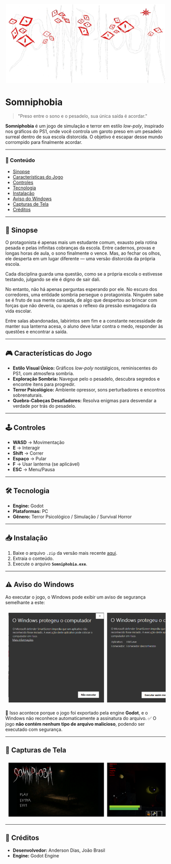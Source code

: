 <div align="center">
  <img src="assets/png/titulo.png" alt="Logo" width="500"/>
</div>

# Somniphobia

> "Preso entre o sono e o pesadelo, sua única saída é acordar."

**Somniphobia** é um jogo de simulação e terror em estilo *low-poly*, inspirado nos gráficos do PS1, onde você controla um garoto preso em um pesadelo surreal dentro de sua escola distorcida. O objetivo é escapar desse mundo corrompido para finalmente acordar.

---

### 📖 Conteúdo
- [Sinopse](#-sinopse)
- [Características do Jogo](#-características-do-jogo)
- [Controles](#-controles)
- [Tecnologia](#-tecnologia)
- [Instalação](#-instalação)
- [Aviso do Windows](#-aviso-do-windows)
- [Capturas de Tela](#-capturas-de-tela)
- [Créditos](#-créditos)

---

## 📖 Sinopse
O protagonista é apenas mais um estudante comum, exausto pela rotina pesada e pelas infinitas cobranças da escola. Entre cadernos, provas e longas horas de aula, o sono finalmente o vence. Mas, ao fechar os olhos, ele desperta em um lugar diferente — uma versão distorcida da própria escola.

Cada disciplina guarda uma questão, como se a própria escola o estivesse testando, julgando se ele é digno de sair dali.

No entanto, não há apenas perguntas esperando por ele. No escuro dos corredores, uma entidade sombria persegue o protagonista. Ninguém sabe se é fruto de sua mente cansada, de algo que despertou ao brincar com forças que não deveria, ou apenas o reflexo da pressão esmagadora da vida escolar.

Entre salas abandonadas, labirintos sem fim e a constante necessidade de manter sua lanterna acesa, o aluno deve lutar contra o medo, responder às questões e encontrar a saída.

---

## 🎮 Características do Jogo
- **Estilo Visual Único:** Gráficos *low-poly* nostálgicos, reminiscentes do PS1, com atmosfera sombria.
- **Exploração Sombria:** Navegue pelo o pesadelo, descubra segredos e encontre itens para progredir.
- **Terror Psicológico:** Ambiente opressor, sons perturbadores e encontros sobrenaturais.
- **Quebra-Cabeças Desafiadores:** Resolva enigmas para desvendar a verdade por trás do pesadelo.

---

## 🕹️ Controles
- **WASD** → Movimentação
- **E** → Interagir
- **Shift** → Correr
- **Espaço** → Pular
- **F** → Usar lanterna (se aplicável)
- **ESC** → Menu/Pausa

---

## 🛠️ Tecnologia
- **Engine:** Godot
- **Plataformas:** PC
- **Gênero:** Terror Psicológico / Simulação / Survival Horror

---

## 📥 Instalação
1. Baixe o arquivo `.zip` da versão mais recente <a href="https://drive.google.com/drive/folders/1InfiGIMHPmzTPzB7T8kQqYwBv89Sx-YL?usp=drive_link" target="_blank">aqui</a>.
2. Extraia o conteúdo.
3. Execute o arquivo **`Somniphobia.exe`**.

---

## ⚠️ Aviso do Windows
Ao executar o jogo, o Windows pode exibir um aviso de segurança semelhante a este:

<div align="center" style="display: flex; gap: 10px; overflow-x: auto; white-space: nowrap; padding: 10px;">
  <img src="assets/readme/4.png" width="300" />
  <img src="assets/readme/5.png" width="300" />
</div>

🔹 Isso acontece porque o jogo foi exportado pela engine **Godot**, e o Windows não reconhece automaticamente a assinatura do arquivo.
✅ O jogo **não contém nenhum tipo de arquivo malicioso**, podendo ser executado com segurança.

---

## 📸 Capturas de Tela
<div align="center" style="display: flex; gap: 10px; overflow-x: auto; white-space: nowrap; padding: 10px;">
  <img src="assets/readme/1.png" width="300" />
  <img src="assets/readme/2.png" width="300" />
  <img src="assets/readme/3.png" width="300" />
</div>

---

## 👥 Créditos
- **Desenvolvedor:** Anderson Dias, João Brasil
- **Engine:** Godot Engine